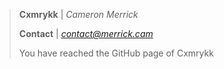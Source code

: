 > **Cxmrykk** | *Cameron Merrick*
>
> **Contact** | *[contact@merrick.cam](mailto:contact@merrick.cam)*
>
> You have reached the GitHub page of Cxmrykk
